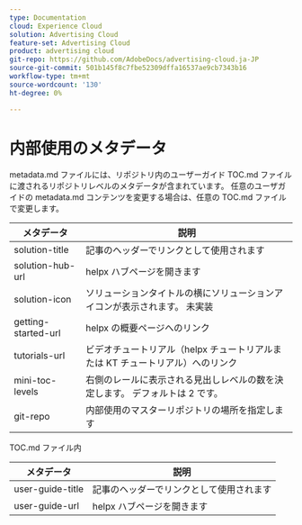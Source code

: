 ```yaml
---
type: Documentation
cloud: Experience Cloud
solution: Advertising Cloud
feature-set: Advertising Cloud
product: advertising cloud
git-repo: https://github.com/AdobeDocs/advertising-cloud.ja-JP
source-git-commit: 501b145f8c7fbe52309dffa16537ae9cb7343b16
workflow-type: tm+mt
source-wordcount: '130'
ht-degree: 0%

---
```



# 内部使用のメタデータ

metadata.md ファイルには、リポジトリ内のユーザーガイド TOC.md ファイルに渡されるリポジトリレベルのメタデータが含まれています。 任意のユーザガイドの metadata.md コンテンツを変更する場合は、任意の TOC.md ファイルで変更します。

| メタデータ | 説明 |
|--- |--- |
| solution-title | 記事のヘッダーでリンクとして使用されます |
| solution-hub-url | helpx ハブページを開きます |
| solution-icon | ソリューションタイトルの横にソリューションアイコンが表示されます。 未実装 |
| getting-started-url | helpx の概要ページへのリンク |
| tutorials-url | ビデオチュートリアル（helpx チュートリアルまたは KT チュートリアル）へのリンク |
| mini-toc-levels | 右側のレールに表示される見出しレベルの数を決定します。 デフォルトは 2 です。 |
| git-repo | 内部使用のマスターリポジトリの場所を指定します |

TOC.md ファイル内

| メタデータ | 説明 |
|--- |--- |
| user-guide-title | 記事のヘッダーでリンクとして使用されます |
| user-guide-url | helpx ハブページを開きます |
